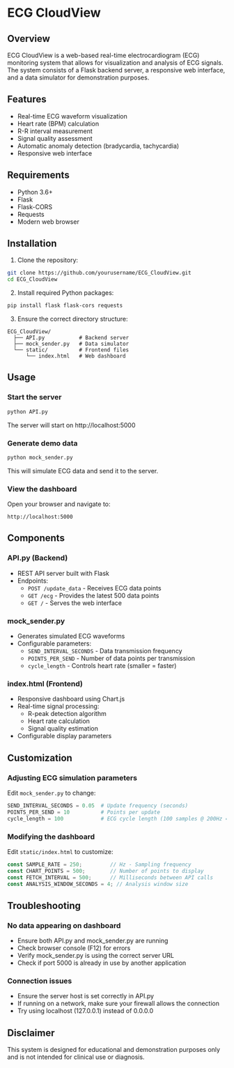 # ECG CloudView

## Overview
ECG CloudView is a web-based real-time electrocardiogram (ECG) monitoring system that allows for visualization and analysis of ECG signals. The system consists of a Flask backend server, a responsive web interface, and a data simulator for demonstration purposes.

## Features
- Real-time ECG waveform visualization
- Heart rate (BPM) calculation
- R-R interval measurement
- Signal quality assessment
- Automatic anomaly detection (bradycardia, tachycardia)
- Responsive web interface

## Requirements
- Python 3.6+
- Flask
- Flask-CORS
- Requests
- Modern web browser

## Installation

1. Clone the repository:
```bash
git clone https://github.com/yourusername/ECG_CloudView.git
cd ECG_CloudView
```

2. Install required Python packages:
```bash
pip install flask flask-cors requests
```

3. Ensure the correct directory structure:
```
ECG_CloudView/
  ├── API.py           # Backend server
  ├── mock_sender.py   # Data simulator
  └── static/          # Frontend files
      └── index.html   # Web dashboard
```

## Usage

### Start the server
```bash
python API.py
```
The server will start on http://localhost:5000

### Generate demo data
```bash
python mock_sender.py
```
This will simulate ECG data and send it to the server.

### View the dashboard
Open your browser and navigate to:
```
http://localhost:5000
```

## Components

### API.py (Backend)
- REST API server built with Flask
- Endpoints:
  - `POST /update_data` - Receives ECG data points
  - `GET /ecg` - Provides the latest 500 data points
  - `GET /` - Serves the web interface

### mock_sender.py
- Generates simulated ECG waveforms
- Configurable parameters:
  - `SEND_INTERVAL_SECONDS` - Data transmission frequency
  - `POINTS_PER_SEND` - Number of data points per transmission
  - `cycle_length` - Controls heart rate (smaller = faster)

### index.html (Frontend)
- Responsive dashboard using Chart.js
- Real-time signal processing:
  - R-peak detection algorithm
  - Heart rate calculation
  - Signal quality estimation
- Configurable display parameters

## Customization

### Adjusting ECG simulation parameters
Edit `mock_sender.py` to change:
```python
SEND_INTERVAL_SECONDS = 0.05  # Update frequency (seconds)
POINTS_PER_SEND = 10          # Points per update
cycle_length = 100            # ECG cycle length (100 samples @ 200Hz = 120 BPM)
```

### Modifying the dashboard
Edit `static/index.html` to customize:
```javascript
const SAMPLE_RATE = 250;         // Hz - Sampling frequency
const CHART_POINTS = 500;        // Number of points to display
const FETCH_INTERVAL = 500;      // Milliseconds between API calls
const ANALYSIS_WINDOW_SECONDS = 4; // Analysis window size
```

## Troubleshooting

### No data appearing on dashboard
- Ensure both API.py and mock_sender.py are running
- Check browser console (F12) for errors
- Verify mock_sender.py is using the correct server URL
- Check if port 5000 is already in use by another application

### Connection issues
- Ensure the server host is set correctly in API.py
- If running on a network, make sure your firewall allows the connection
- Try using localhost (127.0.0.1) instead of 0.0.0.0

## Disclaimer
This system is designed for educational and demonstration purposes only and is not intended for clinical use or diagnosis.